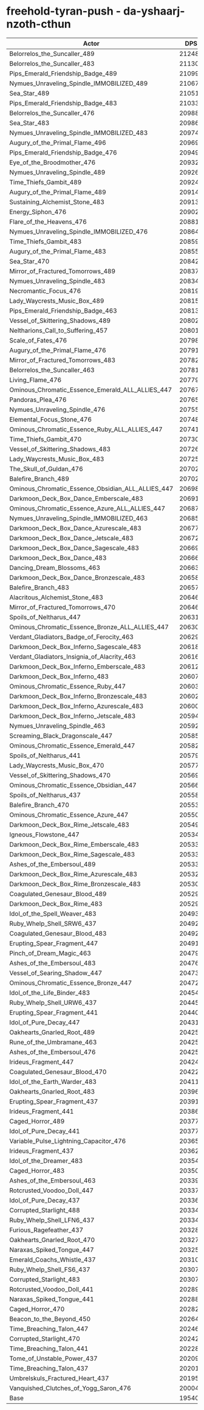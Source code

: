 # freehold-tyran-push - da-yshaarj-nzoth-cthun
| Actor | DPS | Increase |
|---|:---:|:---:|
|Belorrelos_the_Suncaller_489|212488|8.74%|
|Belorrelos_the_Suncaller_483|211307|8.14%|
|Pips_Emerald_Friendship_Badge_489|210992|7.98%|
|Nymues_Unraveling_Spindle_IMMOBILIZED_489|210671|7.81%|
|Sea_Star_489|210519|7.74%|
|Pips_Emerald_Friendship_Badge_483|210332|7.64%|
|Belorrelos_the_Suncaller_476|209881|7.41%|
|Sea_Star_483|209866|7.40%|
|Nymues_Unraveling_Spindle_IMMOBILIZED_483|209742|7.34%|
|Augury_of_the_Primal_Flame_496|209697|7.32%|
|Pips_Emerald_Friendship_Badge_476|209499|7.21%|
|Eye_of_the_Broodmother_476|209328|7.13%|
|Nymues_Unraveling_Spindle_489|209262|7.09%|
|Time_Thiefs_Gambit_489|209246|7.09%|
|Augury_of_the_Primal_Flame_489|209145|7.03%|
|Sustaining_Alchemist_Stone_483|209139|7.03%|
|Energy_Siphon_476|209022|6.97%|
|Flare_of_the_Heavens_476|208816|6.87%|
|Nymues_Unraveling_Spindle_IMMOBILIZED_476|208641|6.78%|
|Time_Thiefs_Gambit_483|208595|6.75%|
|Augury_of_the_Primal_Flame_483|208553|6.73%|
|Sea_Star_470|208424|6.66%|
|Mirror_of_Fractured_Tomorrows_489|208371|6.64%|
|Nymues_Unraveling_Spindle_483|208348|6.63%|
|Necromantic_Focus_476|208192|6.55%|
|Lady_Waycrests_Music_Box_489|208153|6.53%|
|Pips_Emerald_Friendship_Badge_463|208130|6.51%|
|Vessel_of_Skittering_Shadows_489|208021|6.46%|
|Neltharions_Call_to_Suffering_457|208010|6.45%|
|Scale_of_Fates_476|207986|6.44%|
|Augury_of_the_Primal_Flame_476|207910|6.40%|
|Mirror_of_Fractured_Tomorrows_483|207821|6.36%|
|Belorrelos_the_Suncaller_463|207812|6.35%|
|Living_Flame_476|207794|6.34%|
|Ominous_Chromatic_Essence_Emerald_ALL_ALLIES_447|207670|6.28%|
|Pandoras_Plea_476|207655|6.27%|
|Nymues_Unraveling_Spindle_476|207558|6.22%|
|Elemental_Focus_Stone_476|207489|6.19%|
|Ominous_Chromatic_Essence_Ruby_ALL_ALLIES_447|207411|6.15%|
|Time_Thiefs_Gambit_470|207304|6.09%|
|Vessel_of_Skittering_Shadows_483|207267|6.07%|
|Lady_Waycrests_Music_Box_483|207252|6.06%|
|The_Skull_of_Guldan_476|207025|5.95%|
|Balefire_Branch_489|207022|5.95%|
|Ominous_Chromatic_Essence_Obsidian_ALL_ALLIES_447|206986|5.93%|
|Darkmoon_Deck_Box_Dance_Emberscale_483|206918|5.89%|
|Ominous_Chromatic_Essence_Azure_ALL_ALLIES_447|206878|5.87%|
|Nymues_Unraveling_Spindle_IMMOBILIZED_463|206856|5.86%|
|Darkmoon_Deck_Box_Dance_Azurescale_483|206779|5.82%|
|Darkmoon_Deck_Box_Dance_Jetscale_483|206726|5.80%|
|Darkmoon_Deck_Box_Dance_Sagescale_483|206694|5.78%|
|Darkmoon_Deck_Box_Dance_483|206667|5.77%|
|Dancing_Dream_Blossoms_463|206636|5.75%|
|Darkmoon_Deck_Box_Dance_Bronzescale_483|206586|5.72%|
|Balefire_Branch_483|206573|5.72%|
|Alacritous_Alchemist_Stone_483|206469|5.66%|
|Mirror_of_Fractured_Tomorrows_470|206466|5.66%|
|Spoils_of_Neltharus_447|206312|5.58%|
|Ominous_Chromatic_Essence_Bronze_ALL_ALLIES_447|206301|5.58%|
|Verdant_Gladiators_Badge_of_Ferocity_463|206293|5.57%|
|Darkmoon_Deck_Box_Inferno_Sagescale_483|206181|5.52%|
|Verdant_Gladiators_Insignia_of_Alacrity_463|206165|5.51%|
|Darkmoon_Deck_Box_Inferno_Emberscale_483|206123|5.49%|
|Darkmoon_Deck_Box_Inferno_483|206070|5.46%|
|Ominous_Chromatic_Essence_Ruby_447|206030|5.44%|
|Darkmoon_Deck_Box_Inferno_Bronzescale_483|206023|5.44%|
|Darkmoon_Deck_Box_Inferno_Azurescale_483|206006|5.43%|
|Darkmoon_Deck_Box_Inferno_Jetscale_483|205949|5.40%|
|Nymues_Unraveling_Spindle_463|205922|5.38%|
|Screaming_Black_Dragonscale_447|205850|5.35%|
|Ominous_Chromatic_Essence_Emerald_447|205824|5.33%|
|Spoils_of_Neltharus_441|205798|5.32%|
|Lady_Waycrests_Music_Box_470|205772|5.31%|
|Vessel_of_Skittering_Shadows_470|205697|5.27%|
|Ominous_Chromatic_Essence_Obsidian_447|205662|5.25%|
|Spoils_of_Neltharus_437|205581|5.21%|
|Balefire_Branch_470|205536|5.19%|
|Ominous_Chromatic_Essence_Azure_447|205501|5.17%|
|Darkmoon_Deck_Box_Rime_Jetscale_483|205495|5.17%|
|Igneous_Flowstone_447|205341|5.09%|
|Darkmoon_Deck_Box_Rime_Emberscale_483|205338|5.09%|
|Darkmoon_Deck_Box_Rime_Sagescale_483|205338|5.09%|
|Ashes_of_the_Embersoul_489|205332|5.08%|
|Darkmoon_Deck_Box_Rime_Azurescale_483|205326|5.08%|
|Darkmoon_Deck_Box_Rime_Bronzescale_483|205305|5.07%|
|Coagulated_Genesaur_Blood_489|205294|5.06%|
|Darkmoon_Deck_Box_Rime_483|205291|5.06%|
|Idol_of_the_Spell_Weaver_483|204930|4.88%|
|Ruby_Whelp_Shell_SRW6_437|204926|4.87%|
|Coagulated_Genesaur_Blood_483|204921|4.87%|
|Erupting_Spear_Fragment_447|204915|4.87%|
|Pinch_of_Dream_Magic_463|204792|4.81%|
|Ashes_of_the_Embersoul_483|204768|4.79%|
|Vessel_of_Searing_Shadow_447|204736|4.78%|
|Ominous_Chromatic_Essence_Bronze_447|204720|4.77%|
|Idol_of_the_Life_Binder_483|204541|4.68%|
|Ruby_Whelp_Shell_URW6_437|204453|4.63%|
|Erupting_Spear_Fragment_441|204405|4.61%|
|Idol_of_Pure_Decay_447|204312|4.56%|
|Oakhearts_Gnarled_Root_489|204252|4.53%|
|Rune_of_the_Umbramane_463|204250|4.53%|
|Ashes_of_the_Embersoul_476|204250|4.53%|
|Irideus_Fragment_447|204242|4.52%|
|Coagulated_Genesaur_Blood_470|204223|4.51%|
|Idol_of_the_Earth_Warder_483|204112|4.46%|
|Oakhearts_Gnarled_Root_483|203965|4.38%|
|Erupting_Spear_Fragment_437|203910|4.35%|
|Irideus_Fragment_441|203867|4.33%|
|Caged_Horror_489|203777|4.29%|
|Idol_of_Pure_Decay_441|203772|4.28%|
|Variable_Pulse_Lightning_Capacitor_476|203658|4.23%|
|Irideus_Fragment_437|203623|4.21%|
|Idol_of_the_Dreamer_483|203543|4.17%|
|Caged_Horror_483|203507|4.15%|
|Ashes_of_the_Embersoul_463|203392|4.09%|
|Rotcrusted_Voodoo_Doll_447|203378|4.08%|
|Idol_of_Pure_Decay_437|203364|4.08%|
|Corrupted_Starlight_488|203348|4.07%|
|Ruby_Whelp_Shell_LFN6_437|203347|4.07%|
|Furious_Ragefeather_437|203284|4.03%|
|Oakhearts_Gnarled_Root_470|203270|4.03%|
|Naraxas_Spiked_Tongue_447|203251|4.02%|
|Emerald_Coachs_Whistle_437|203101|3.94%|
|Ruby_Whelp_Shell_FS6_437|203076|3.93%|
|Corrupted_Starlight_483|203075|3.93%|
|Rotcrusted_Voodoo_Doll_441|202890|3.83%|
|Naraxas_Spiked_Tongue_441|202887|3.83%|
|Caged_Horror_470|202822|3.80%|
|Beacon_to_the_Beyond_450|202641|3.71%|
|Time_Breaching_Talon_447|202460|3.61%|
|Corrupted_Starlight_470|202423|3.59%|
|Time_Breaching_Talon_441|202282|3.52%|
|Tome_of_Unstable_Power_437|202098|3.43%|
|Time_Breaching_Talon_437|202017|3.39%|
|Umbrelskuls_Fractured_Heart_437|201952|3.35%|
|Vanquished_Clutches_of_Yogg_Saron_476|200049|2.38%|
|Base|195401|0.00%|
